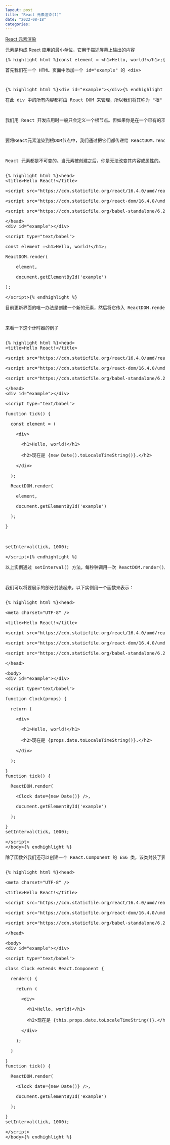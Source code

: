 ```yaml
---
layout: post
title: "React 元素渲染(1)"
date: "2022-08-18"
categories: 
---
```

<p><a href="https://www.runoob.com/react/react-rendering-elements.html">React 元素渲染 </a></p>
<p>元素是构成 React 应用的最小单位，它用于描述屏幕上输出的内容</p>
<pre class="prettyprint prettyprinted" style="">
{% highlight html %}<span class="kwd">const</span><span class="pln"> element </span><span class="pun">=</span><span class="pln"> </span><span class="str">&lt;h1&gt;</span><span class="typ">Hello</span><span class="pun">,</span><span class="pln"> world</span><span class="pun">!&lt;/</span><span class="pln">h1</span><span class="pun">&gt;;</span>{% endhighlight %}
<p>首先我们在一个 HTML 页面中添加一个 <span class="marked">id=&quot;example&quot;</span> 的 <span class="marked">&lt;div&gt;</span></p>
<pre class="prettyprint prettyprinted" style="">
{% highlight html %}<span class="tag">&lt;div</span><span class="pln"> </span><span class="atn">id</span><span class="pun">=</span><span class="atv">&quot;example&quot;</span><span class="tag">&gt;&lt;/div&gt;</span>{% endhighlight %}
<p>在此 div 中的所有内容都将由 React DOM 来管理，所以我们将其称为 &quot;根&quot; DOM 节点。</p>
<p>我们用 React 开发应用时一般只会定义一个根节点。但如果你是在一个已有的项目当中引入 React 的话，你可能会需要在不同的部分单独定义 React 根节点。</p>
<p>要将React元素渲染到根DOM节点中，我们通过把它们都传递给 <span class="marked">ReactDOM.render()</span> 的方法来将其渲染到页面上：</p>
<p>React 元素都是不可变的。当元素被创建之后，你是无法改变其内容或属性的。</p>
{% highlight html %}&lt;head&gt;
&lt;title&gt;Hello React!&lt;/title&gt;<br />
&lt;script src=&quot;https://cdn.staticfile.org/react/16.4.0/umd/react.development.js&quot;&gt;&lt;/script&gt;<br />
&lt;script src=&quot;https://cdn.staticfile.org/react-dom/16.4.0/umd/react-dom.development.js&quot;&gt;&lt;/script&gt;<br />
&lt;script src=&quot;https://cdn.staticfile.org/babel-standalone/6.26.0/babel.min.js&quot;&gt;&lt;/script&gt;<br />
&lt;/head&gt;
&lt;div id=&quot;example&quot;&gt;&lt;/div&gt;<br />
&lt;script type=&quot;text/babel&quot;&gt;<br />
const element =&lt;h1&gt;Hello, world!&lt;/h1&gt;;<br />
ReactDOM.render(<br />
&nbsp; &nbsp; element,<br />
&nbsp; &nbsp; document.getElementById(&#39;example&#39;)<br />
);<br />
&lt;/script&gt;{% endhighlight %}
<p>目前更新界面的唯一办法是创建一个新的元素，然后将它传入 ReactDOM.render() 方法：</p>
<p>来看一下这个计时器的例子</p>
{% highlight html %}&lt;head&gt;
&lt;title&gt;Hello React!&lt;/title&gt;<br />
&lt;script src=&quot;https://cdn.staticfile.org/react/16.4.0/umd/react.development.js&quot;&gt;&lt;/script&gt;<br />
&lt;script src=&quot;https://cdn.staticfile.org/react-dom/16.4.0/umd/react-dom.development.js&quot;&gt;&lt;/script&gt;<br />
&lt;script src=&quot;https://cdn.staticfile.org/babel-standalone/6.26.0/babel.min.js&quot;&gt;&lt;/script&gt;<br />
&lt;/head&gt;
&lt;div id=&quot;example&quot;&gt;&lt;/div&gt;<br />
&lt;script type=&quot;text/babel&quot;&gt;<br />
function tick() {<br />
&nbsp; const element = (<br />
&nbsp; &nbsp; &lt;div&gt;<br />
&nbsp; &nbsp; &nbsp; &lt;h1&gt;Hello, world!&lt;/h1&gt;<br />
&nbsp; &nbsp; &nbsp; &lt;h2&gt;现在是 {new Date().toLocaleTimeString()}.&lt;/h2&gt;<br />
&nbsp; &nbsp; &lt;/div&gt;<br />
&nbsp; );<br />
&nbsp; ReactDOM.render(<br />
&nbsp; &nbsp; element,<br />
&nbsp; &nbsp; document.getElementById(&#39;example&#39;)<br />
&nbsp; );<br />
}<br />
&nbsp;<br />
setInterval(tick, 1000);<br />
&lt;/script&gt;{% endhighlight %}
<p>以上实例通过 setInterval() 方法，每秒钟调用一次 ReactDOM.render()。</p>
<p>我们可以将要展示的部分封装起来，以下实例用一个函数来表示：</p>
{% highlight html %}&lt;head&gt;<br />
&lt;meta charset=&quot;UTF-8&quot; /&gt;<br />
&lt;title&gt;Hello React!&lt;/title&gt;<br />
&lt;script src=&quot;https://cdn.staticfile.org/react/16.4.0/umd/react.development.js&quot;&gt;&lt;/script&gt;<br />
&lt;script src=&quot;https://cdn.staticfile.org/react-dom/16.4.0/umd/react-dom.development.js&quot;&gt;&lt;/script&gt;<br />
&lt;script src=&quot;https://cdn.staticfile.org/babel-standalone/6.26.0/babel.min.js&quot;&gt;&lt;/script&gt;<br />
&lt;/head&gt;<br />
&lt;body&gt;
&lt;div id=&quot;example&quot;&gt;&lt;/div&gt;<br />
&lt;script type=&quot;text/babel&quot;&gt;<br />
function Clock(props) {<br />
&nbsp; return (<br />
&nbsp; &nbsp; &lt;div&gt;<br />
&nbsp; &nbsp; &nbsp; &lt;h1&gt;Hello, world!&lt;/h1&gt;<br />
&nbsp; &nbsp; &nbsp; &lt;h2&gt;现在是 {props.date.toLocaleTimeString()}.&lt;/h2&gt;<br />
&nbsp; &nbsp; &lt;/div&gt;<br />
&nbsp; );<br />
}
function tick() {<br />
&nbsp; ReactDOM.render(<br />
&nbsp; &nbsp; &lt;Clock date={new Date()} /&gt;,<br />
&nbsp; &nbsp; document.getElementById(&#39;example&#39;)<br />
&nbsp; );<br />
}
setInterval(tick, 1000);<br />
&lt;/script&gt;
&lt;/body&gt;{% endhighlight %}
<p>除了函数外我们还可以创建一个 React.Component 的 ES6 类，该类封装了要展示的元素，需要注意的是在 render() 方法中，需要使用&nbsp;this.props&nbsp;替换&nbsp;props：</p>
{% highlight html %}&lt;head&gt;<br />
&lt;meta charset=&quot;UTF-8&quot; /&gt;<br />
&lt;title&gt;Hello React!&lt;/title&gt;<br />
&lt;script src=&quot;https://cdn.staticfile.org/react/16.4.0/umd/react.development.js&quot;&gt;&lt;/script&gt;<br />
&lt;script src=&quot;https://cdn.staticfile.org/react-dom/16.4.0/umd/react-dom.development.js&quot;&gt;&lt;/script&gt;<br />
&lt;script src=&quot;https://cdn.staticfile.org/babel-standalone/6.26.0/babel.min.js&quot;&gt;&lt;/script&gt;<br />
&lt;/head&gt;<br />
&lt;body&gt;
&lt;div id=&quot;example&quot;&gt;&lt;/div&gt;<br />
&lt;script type=&quot;text/babel&quot;&gt;<br />
class Clock extends React.Component {<br />
&nbsp; render() {<br />
&nbsp; &nbsp; return (<br />
&nbsp; &nbsp; &nbsp; &lt;div&gt;<br />
&nbsp; &nbsp; &nbsp; &nbsp; &lt;h1&gt;Hello, world!&lt;/h1&gt;<br />
&nbsp; &nbsp; &nbsp; &nbsp; &lt;h2&gt;现在是 {this.props.date.toLocaleTimeString()}.&lt;/h2&gt;<br />
&nbsp; &nbsp; &nbsp; &lt;/div&gt;<br />
&nbsp; &nbsp; );<br />
&nbsp; }<br />
}
function tick() {<br />
&nbsp; ReactDOM.render(<br />
&nbsp; &nbsp; &lt;Clock date={new Date()} /&gt;,<br />
&nbsp; &nbsp; document.getElementById(&#39;example&#39;)<br />
&nbsp; );<br />
}
setInterval(tick, 1000);<br />
&lt;/script&gt;
&lt;/body&gt;{% endhighlight %}
